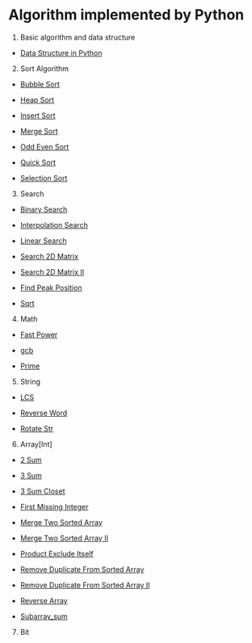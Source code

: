 # Algorithm implemented by Python

1. Basic algorithm and data structure

* [Data Structure in Python](https://github.com/Shanshan-IC/Algorithm_Python/blob/master/BasicAlgoAndDS/dataStructure.py)

2. Sort Algorithm

* [Bubble Sort](https://github.com/Shanshan-IC/Algorithm_Python/blob/master/sort/bubble_sort.py)

* [Heap Sort](https://github.com/Shanshan-IC/Algorithm_Python/blob/master/sort/heap_sort.py)

* [Insert Sort](https://github.com/Shanshan-IC/Algorithm_Python/blob/master/sort/insert_sort.py)

* [Merge Sort](https://github.com/Shanshan-IC/Algorithm_Python/blob/master/sort/merge_sort.py)

* [Odd Even Sort](https://github.com/Shanshan-IC/Algorithm_Python/blob/master/sort/odd_even_sort.py)

* [Quick Sort](https://github.com/Shanshan-IC/Algorithm_Python/blob/master/sort/quick_sort.py)

* [Selection Sort](https://github.com/Shanshan-IC/Algorithm_Python/blob/master/sort/selection_sort.py)

3. Search

* [Binary Search](https://github.com/Shanshan-IC/Algorithm_Python/blob/master/search/binarysearch.py)

* [Interpolation Search](https://github.com/Shanshan-IC/Algorithm_Python/blob/master/search/interpolation_search.py)

* [Linear Search](https://github.com/Shanshan-IC/Algorithm_Python/blob/master/search/linear_search.py)

* [Search 2D Matrix]()

* [Search 2D Matrix II]()

* [Find Peak Position]()

* [Sqrt]()

4. Math

* [Fast Power](https://github.com/Shanshan-IC/Algorithm_Python/blob/master/Math/fastPower.py)

* [gcb](https://github.com/Shanshan-IC/Algorithm_Python/blob/master/Math/gcd.py)

* [Prime](https://github.com/Shanshan-IC/Algorithm_Python/blob/master/Math/Prime.py)

5. String

* [LCS](https://github.com/Shanshan-IC/Algorithm_Python/blob/master/String/LCS.py)

* [Reverse Word](https://github.com/Shanshan-IC/Algorithm_Python/blob/master/String/reverseWord.py)

* [Rotate Str](https://github.com/Shanshan-IC/Algorithm_Python/blob/master/String/rotateStr.py)

6. Array[Int]

* [2 Sum](https://github.com/Shanshan-IC/Algorithm_Python/blob/master/Array/2sum.py)

* [3 Sum](https://github.com/Shanshan-IC/Algorithm_Python/blob/master/Array/3sum.py)

* [3 Sum Closet](https://github.com/Shanshan-IC/Algorithm_Python/blob/master/Array/3sumcloset.py)

* [First Missing Integer](https://github.com/Shanshan-IC/Algorithm_Python/blob/master/Array/first_missing_int.py)

* [Merge Two Sorted Array](https://github.com/Shanshan-IC/Algorithm_Python/blob/master/Array/merge_sort_array.py)

* [Merge Two Sorted Array II](https://github.com/Shanshan-IC/Algorithm_Python/blob/master/Array/merge_sort_array_ii.py)

* [Product Exclude Itself](https://github.com/Shanshan-IC/Algorithm_Python/blob/master/Array/productExcluedeSelf.py)

* [Remove Duplicate From Sorted Array](https://github.com/Shanshan-IC/Algorithm_Python/blob/master/Array/remove_duplicate.py)

* [Remove Duplicate From Sorted Array II](https://github.com/Shanshan-IC/Algorithm_Python/blob/master/Array/remove_duplicate_ii.py)

* [Reverse Array](https://github.com/Shanshan-IC/Algorithm_Python/blob/master/Array/reverseArray.py)

* [Subarray_sum](https://github.com/Shanshan-IC/Algorithm_Python/blob/master/Array/subarray_sum.py)

7. Bit









